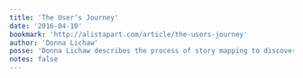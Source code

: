 ```yaml
---
title: 'The User’s Journey'
date: '2016-04-10'
bookmark: 'http://alistapart.com/article/the-users-journey'
author: 'Donna Lichaw'
posse: 'Donna Lichaw describes the process of story mapping to discover the “why” of user behaviour and validate design hypothesis.'
notes: false
---
```


